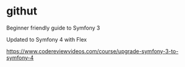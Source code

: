 # githut
Beginner friendly guide to Symfony 3

Updated to Symfony 4 with Flex

https://www.codereviewvideos.com/course/upgrade-symfony-3-to-symfony-4
